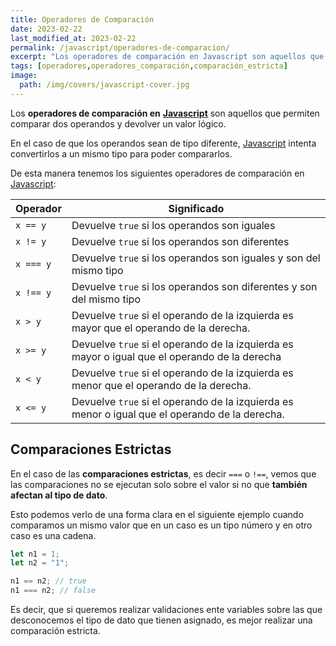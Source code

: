 ```yaml
---
title: Operadores de Comparación
date: 2023-02-22
last_modified_at: 2023-02-22
permalink: /javascript/operadores-de-comparacion/
excerpt: "Los operadores de comparación en Javascript son aquellos que permiten comparar dos operandos y devolver un valor lógico."
tags: [operadores,operadores_comparación,comparación_estricta]
image:
  path: /img/covers/javascript-cover.jpg
---
```


Los **operadores de comparación en** [**Javascript**](https://www.manualweb.net/javascript/) son aquellos que permiten comparar dos operandos y devolver un valor lógico.


En el caso de que los operandos sean de tipo diferente, [Javascript](https://www.manualweb.net/javascript/) intenta convertirlos a un mismo tipo para poder compararlos.


De esta manera tenemos los siguientes operadores de comparación en [Javascript](https://www.manualweb.net/javascript/):


| **Operador** | **Significado**                                                                                |
| ------------ | ---------------------------------------------------------------------------------------------- |
| `x == y`     | Devuelve `true` si los operandos son iguales                                                   |
| `x != y`     | Devuelve `true` si los operandos son diferentes                                                |
| `x === y`    | Devuelve `true` si los operandos son iguales y son del mismo tipo                              |
| `x !== y`    | Devuelve `true` si los operandos son diferentes y son del mismo tipo                           |
| `x > y`      | Devuelve `true` si el operando de la izquierda es mayor que el operando de la derecha.         |
| `x >= y`     | Devuelve `true` si el operando de la izquierda es mayor o igual que el operando de la derecha  |
| `x < y`      | Devuelve `true` si el operando de la izquierda es menor que el operando de la derecha.         |
| `x <= y`     | Devuelve `true` si el operando de la izquierda es menor o igual que el operando de la derecha. |


## Comparaciones Estrictas


En el caso de las **comparaciones estrictas**, es decir `===` o `!==`, vemos que las comparaciones no se ejecutan solo sobre el valor si no que **también afectan al tipo de dato**.


Esto podemos verlo de una forma clara en el siguiente ejemplo cuando comparamos un mismo valor que en un caso es un tipo número y en otro caso es una cadena.


```javascript
let n1 = 1;
let n2 = "1";

n1 == n2; // true
n1 === n2; // false
```


Es decir, que si queremos realizar validaciones ente variables sobre las que desconocemos el tipo de dato que tienen asignado, es mejor realizar una comparación estricta.

